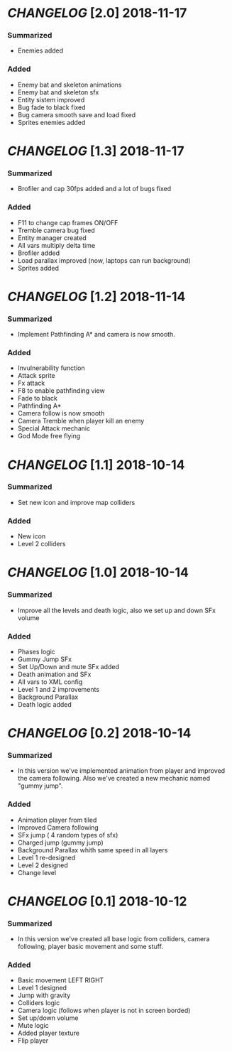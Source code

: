 # *CHANGELOG* [2.0]  2018-11-17

### Summarized

* Enemies added

### Added

* Enemy bat and skeleton animations
* Enemy bat and skeleton sfx
* Entity sistem improved
* Bug fade to black fixed
* Bug camera smooth save and load fixed
* Sprites enemies added

# *CHANGELOG* [1.3]  2018-11-17

### Summarized

* Brofiler and cap 30fps added and a lot of bugs fixed

### Added

* F11 to change cap frames ON/OFF
* Tremble camera bug fixed
* Entity manager created
* All vars multiply delta time
* Brofiler added
* Load parallax improved (now, laptops can run background)
* Sprites added


# *CHANGELOG* [1.2]  2018-11-14

### Summarized

* Implement Pathfinding A* and camera is now smooth. 

### Added

* Invulnerability function
* Attack sprite
* Fx attack
* F8 to enable pathfinding view
* Fade to black
* Pathfinding A*
* Camera follow is now smooth
* Camera Tremble when player kill an enemy
* Special Attack mechanic
* God Mode free flying

# *CHANGELOG* [1.1]  2018-10-14

### Summarized

* Set new icon and improve map colliders

### Added

* New icon
* Level 2 colliders

# *CHANGELOG* [1.0]  2018-10-14

### Summarized

* Improve all the levels and death logic, also we set up and down SFx volume

### Added

* Phases logic
* Gummy Jump SFx
* Set Up/Down and mute SFx added
* Death animation and SFx
* All vars to XML config
* Level 1 and 2 improvements
* Background Parallax 
* Death logic added

# *CHANGELOG* [0.2] 2018-10-14

### Summarized

* In this version we've implemented animation from player and improved the camera following. Also we've created a new mechanic named "gummy jump".

### Added

* Animation player from tiled
* Improved Camera following
* SFx jump ( 4 random types of sfx)
* Charged jump (gummy jump)
* Background Parallax whith same speed in all layers
* Level 1 re-designed
* Level 2 designed
* Change level


# *CHANGELOG* [0.1] 2018-10-12

### Summarized
* In this version we've created all base logic from colliders, camera following, player basic movement and some stuff.

### Added

* Basic movement LEFT RIGHT
* Level 1 designed
* Jump with gravity
* Colliders logic
* Camera logic (follows when player is not in screen borded)
* Set up/down volume
* Mute logic
* Added player texture
* Flip player






